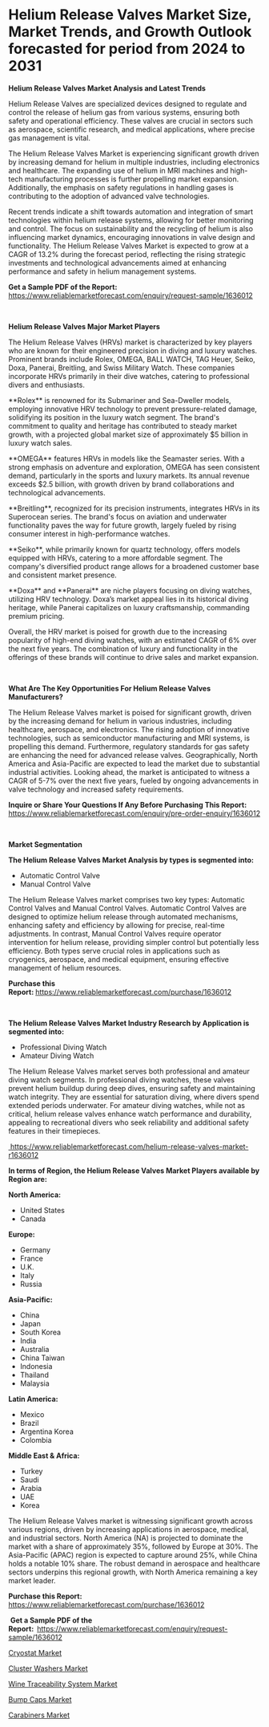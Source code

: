 <p><h1>Helium Release Valves Market Size, Market Trends, and Growth Outlook forecasted for period from 2024 to 2031</h1></p><p><strong>Helium Release Valves Market Analysis and Latest Trends</strong></p>
<p><p>Helium Release Valves are specialized devices designed to regulate and control the release of helium gas from various systems, ensuring both safety and operational efficiency. These valves are crucial in sectors such as aerospace, scientific research, and medical applications, where precise gas management is vital. </p><p>The Helium Release Valves Market is experiencing significant growth driven by increasing demand for helium in multiple industries, including electronics and healthcare. The expanding use of helium in MRI machines and high-tech manufacturing processes is further propelling market expansion. Additionally, the emphasis on safety regulations in handling gases is contributing to the adoption of advanced valve technologies.</p><p>Recent trends indicate a shift towards automation and integration of smart technologies within helium release systems, allowing for better monitoring and control. The focus on sustainability and the recycling of helium is also influencing market dynamics, encouraging innovations in valve design and functionality. The Helium Release Valves Market is expected to grow at a CAGR of 13.2% during the forecast period, reflecting the rising strategic investments and technological advancements aimed at enhancing performance and safety in helium management systems.</p></p>
<p><strong>Get a Sample PDF of the Report:&nbsp;</strong> <a href="https://www.reliablemarketforecast.com/enquiry/request-sample/1636012">https://www.reliablemarketforecast.com/enquiry/request-sample/1636012</a></p>
<p>&nbsp;</p>
<p><strong>Helium Release Valves Major Market Players</strong></p>
<p><p>The Helium Release Valves (HRVs) market is characterized by key players who are known for their engineered precision in diving and luxury watches. Prominent brands include Rolex, OMEGA, BALL WATCH, TAG Heuer, Seiko, Doxa, Panerai, Breitling, and Swiss Military Watch. These companies incorporate HRVs primarily in their dive watches, catering to professional divers and enthusiasts.</p><p>**Rolex** is renowned for its Submariner and Sea-Dweller models, employing innovative HRV technology to prevent pressure-related damage, solidifying its position in the luxury watch segment. The brand's commitment to quality and heritage has contributed to steady market growth, with a projected global market size of approximately $5 billion in luxury watch sales.</p><p>**OMEGA** features HRVs in models like the Seamaster series. With a strong emphasis on adventure and exploration, OMEGA has seen consistent demand, particularly in the sports and luxury markets. Its annual revenue exceeds $2.5 billion, with growth driven by brand collaborations and technological advancements.</p><p>**Breitling**, recognized for its precision instruments, integrates HRVs in its Superocean series. The brand's focus on aviation and underwater functionality paves the way for future growth, largely fueled by rising consumer interest in high-performance watches.</p><p>**Seiko**, while primarily known for quartz technology, offers models equipped with HRVs, catering to a more affordable segment. The company's diversified product range allows for a broadened customer base and consistent market presence.</p><p>**Doxa** and **Panerai** are niche players focusing on diving watches, utilizing HRV technology. Doxa’s market appeal lies in its historical diving heritage, while Panerai capitalizes on luxury craftsmanship, commanding premium pricing. </p><p>Overall, the HRV market is poised for growth due to the increasing popularity of high-end diving watches, with an estimated CAGR of 6% over the next five years. The combination of luxury and functionality in the offerings of these brands will continue to drive sales and market expansion.</p></p>
<p>&nbsp;</p>
<p><strong>What Are The Key Opportunities For Helium Release Valves Manufacturers?</strong></p>
<p><p>The Helium Release Valves market is poised for significant growth, driven by the increasing demand for helium in various industries, including healthcare, aerospace, and electronics. The rising adoption of innovative technologies, such as semiconductor manufacturing and MRI systems, is propelling this demand. Furthermore, regulatory standards for gas safety are enhancing the need for advanced release valves. Geographically, North America and Asia-Pacific are expected to lead the market due to substantial industrial activities. Looking ahead, the market is anticipated to witness a CAGR of 5-7% over the next five years, fueled by ongoing advancements in valve technology and increased safety requirements.</p></p>
<p><strong>Inquire or Share Your Questions If Any Before Purchasing This Report:</strong> <a href="https://www.reliablemarketforecast.com/enquiry/pre-order-enquiry/1636012">https://www.reliablemarketforecast.com/enquiry/pre-order-enquiry/1636012</a></p>
<p>&nbsp;</p>
<p><strong>Market Segmentation</strong></p>
<p><strong>The Helium Release Valves Market Analysis by types is segmented into:</strong></p>
<p><ul><li>Automatic Control Valve</li><li>Manual Control Valve</li></ul></p>
<p><p>The Helium Release Valves market comprises two key types: Automatic Control Valves and Manual Control Valves. Automatic Control Valves are designed to optimize helium release through automated mechanisms, enhancing safety and efficiency by allowing for precise, real-time adjustments. In contrast, Manual Control Valves require operator intervention for helium release, providing simpler control but potentially less efficiency. Both types serve crucial roles in applications such as cryogenics, aerospace, and medical equipment, ensuring effective management of helium resources.</p></p>
<p><strong>Purchase this Report:&nbsp;</strong><a href="https://www.reliablemarketforecast.com/purchase/1636012">https://www.reliablemarketforecast.com/purchase/1636012</a></p>
<p>&nbsp;</p>
<p><strong>The Helium Release Valves Market Industry Research by Application is segmented into:</strong></p>
<p><ul><li>Professional Diving Watch</li><li>Amateur Diving Watch</li></ul></p>
<p><p>The Helium Release Valves market serves both professional and amateur diving watch segments. In professional diving watches, these valves prevent helium buildup during deep dives, ensuring safety and maintaining watch integrity. They are essential for saturation diving, where divers spend extended periods underwater. For amateur diving watches, while not as critical, helium release valves enhance watch performance and durability, appealing to recreational divers who seek reliability and additional safety features in their timepieces.</p></p>
<p><a href="https://www.reliablemarketforecast.com/helium-release-valves-market-r1636012">&nbsp;https://www.reliablemarketforecast.com/helium-release-valves-market-r1636012</a></p>
<p><strong>In terms of Region, the Helium Release Valves Market Players available by Region are:</strong></p>
<p>
    <p> <strong> North America: </strong>
        <ul>
            <li>United States</li>
            <li>Canada</li>
        </ul>
        </p> 
    <p> <strong> Europe: </strong>
        <ul>
            <li>Germany</li>
            <li>France</li>
            <li>U.K.</li>
            <li>Italy</li>
            <li>Russia</li>
        </ul>
        </p> 
    <p> <strong> Asia-Pacific: </strong>
        <ul>
            <li>China</li>
            <li>Japan</li>
            <li>South Korea</li>
            <li>India</li>
            <li>Australia</li>
            <li>China Taiwan</li>
            <li>Indonesia</li>
            <li>Thailand</li>
            <li>Malaysia</li>
        </ul>
        </p> 
    <p> <strong> Latin America: </strong>
        <ul>
            <li>Mexico</li>
            <li>Brazil</li>
            <li>Argentina Korea</li>
            <li>Colombia</li>
        </ul>
        </p> 
    <p> <strong> Middle East & Africa: </strong>
        <ul>
            <li>Turkey</li>
            <li>Saudi</li>
            <li>Arabia</li>
            <li>UAE</li>
            <li>Korea</li>
        </ul>
    </p>
    </p>
<p><p>The Helium Release Valves market is witnessing significant growth across various regions, driven by increasing applications in aerospace, medical, and industrial sectors. North America (NA) is projected to dominate the market with a share of approximately 35%, followed by Europe at 30%. The Asia-Pacific (APAC) region is expected to capture around 25%, while China holds a notable 10% share. The robust demand in aerospace and healthcare sectors underpins this regional growth, with North America remaining a key market leader.</p></p>
<p><strong>Purchase this Report: </strong><a href="https://www.reliablemarketforecast.com/purchase/1636012">https://www.reliablemarketforecast.com/purchase/1636012</a></p>
<p>&nbsp;<strong>Get a Sample PDF of the Report:&nbsp;&nbsp;</strong><a href="https://www.reliablemarketforecast.com/enquiry/request-sample/1636012">https://www.reliablemarketforecast.com/enquiry/request-sample/1636012</a></p>
<p><strong></strong></p>
<p><p><a href="https://www.linkedin.com/pulse/unveiling-market-trends-global-cryostat-growth-regional-insights-a5yif?trackingId=o2YC%2Fd46RYiFqjNlw%2FP1bQ%3D%3D">Cryostat Market</a></p><p><a href="https://github.com/mabutironaldo/Market-Research-Report-List-6/blob/main/cluster-washers-market.md">Cluster Washers Market</a></p><p><a href="https://medium.com/@tracieholden65/wine-traceability-system-market-insights-market-products-and-regional-analysis-forecasted-for-c3e41e335a31?postPublishedType=repub">Wine Traceability System Market</a></p><p><a href="https://issuu.com/reportprime-2/docs/bump-caps-market-size-2030.pptx_8e20aa6727f816">Bump Caps Market</a></p><p><a href="https://issuu.com/reportprime-2/docs/carabiners-market-size-2030.pptx_053c820f6ea883">Carabiners Market</a></p></p>